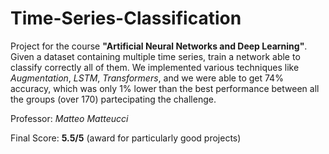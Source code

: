 # Time-Series-Classification
Project for the course **"Artificial Neural Networks and Deep Learning"**. Given a dataset containing multiple time series, train a network able to classify correctly all of them. We implemented various techniques like *Augmentation*, *LSTM*, *Transformers*, and we were able to get 74% accuracy, which was only 1% lower than the best performance between all the groups (over 170) partecipating the challenge.

Professor: *Matteo Matteucci*

Final Score: **5.5/5** (award for particularly good projects)
